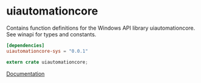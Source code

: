 # uiautomationcore #
Contains function definitions for the Windows API library uiautomationcore. See winapi for types and constants.

```toml
[dependencies]
uiautomationcore-sys = "0.0.1"
```

```rust
extern crate uiautomationcore;
```

[Documentation](https://retep998.github.io/doc/uiautomationcore/)
